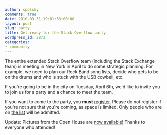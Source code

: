 ```yaml
---
author: spolsky
comments: true
date: 2010-03-31 19:01:33+00:00
layout: post
slug: party
title: Get ready for the Stack Overflow party
wordpress_id: 2873
categories:
- community
---
```


The entire extended Stack Overflow team (including the Stack Exchange team) is meeting in New York in April to do some strategic planning. For example, we need to plan our Rock Band song lists, decide who gets to be on the drums and who is stuck with the USB cowbell, etc.

If you're going to be in the city on Tuesday, April 6th, we'd like to invite you to join us for a party and a chance to meet the team.

If you want to come to the party, you **must** [register](http://spreadsheets.google.com/viewform?formkey=dFJVYTV2RWV5VUtvRjg5Q1VleEd2T0E6MA). Please do not register if you're not sure that you're coming, as space is limited. Only people who are on [the list](http://spreadsheets.google.com/viewform?formkey=dFJVYTV2RWV5VUtvRjg5Q1VleEd2T0E6MA) will be admitted.

Update: Pictures from the Open House are [now available!](http://picasaweb.google.com/liz.gordon/StackOverflowOpenHouse4610?authkey=Gv1sRgCNfrsfaKkvzxhgE) Thanks to everyone who attended!
